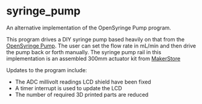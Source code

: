 # syringe_pump
An alternative implementation of the OpenSyringe Pump program.

This program drives a DIY syringe pump based heavily on that from the [OpenSyringe Pump][1].
The user can set the flow rate in mL/min and then drive the pump back or forth manually.
The syringe pump rail in this implementation is an assembled 300mm actuator kit from [MakerStore][2]

Updates to the program include:

 - The ADC millivolt readings LCD shield have been fixed
 - A timer interrupt is used to update the LCD
 - The number of required 3D printed parts are reduced

[1]: https://hackaday.io/project/1838-open-syringe-pump
[2]: http://www.makerstore.com.au/product/300mm-actuator-kit/

